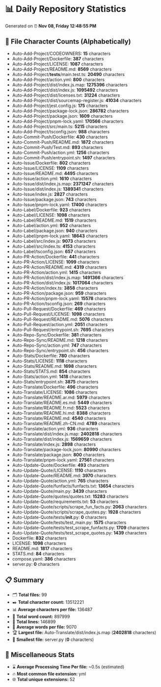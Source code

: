 # 📊 Daily Repository Statistics
Generated on ⏰ **Nov 08, Friday 12:48:55 PM**

## 📂 File Character Counts (Alphabetically)
- Auto-Add-Project/CODEOWNERS: **15** characters
- Auto-Add-Project/Dockerfile: **387** characters
- Auto-Add-Project/LICENSE: **1087** characters
- Auto-Add-Project/README.md: **8569** characters
- Auto-Add-Project/__tests__/main.test.ts: **20490** characters
- Auto-Add-Project/action.yml: **800** characters
- Auto-Add-Project/dist/index.js.map: **1275396** characters
- Auto-Add-Project/dist/index.js: **1095492** characters
- Auto-Add-Project/dist/licenses.txt: **31224** characters
- Auto-Add-Project/dist/sourcemap-register.js: **41034** characters
- Auto-Add-Project/jest.config.js: **175** characters
- Auto-Add-Project/package-lock.json: **286782** characters
- Auto-Add-Project/package.json: **1609** characters
- Auto-Add-Project/pnpm-lock.yaml: **170566** characters
- Auto-Add-Project/src/main.ts: **5215** characters
- Auto-Add-Project/tsconfig.json: **988** characters
- Auto-Commit-Push/Dockerfile: **430** characters
- Auto-Commit-Push/README.md: **1872** characters
- Auto-Commit-Push/Test.md: **893** characters
- Auto-Commit-Push/action.yml: **1256** characters
- Auto-Commit-Push/entrypoint.sh: **1497** characters
- Auto-Issue/Dockerfile: **802** characters
- Auto-Issue/LICENSE: **1109** characters
- Auto-Issue/README.md: **4495** characters
- Auto-Issue/action.yml: **1610** characters
- Auto-Issue/dist/index.js.map: **2371247** characters
- Auto-Issue/dist/index.js: **1389341** characters
- Auto-Issue/index.js: **2827** characters
- Auto-Issue/package.json: **743** characters
- Auto-Issue/pnpm-lock.yaml: **17400** characters
- Auto-Label/Dockerfile: **923** characters
- Auto-Label/LICENSE: **1098** characters
- Auto-Label/README.md: **1519** characters
- Auto-Label/action.yml: **952** characters
- Auto-Label/package.json: **940** characters
- Auto-Label/pnpm-lock.yaml: **18643** characters
- Auto-Label/src/index.js: **9073** characters
- Auto-Label/src/index.ts: **4153** characters
- Auto-Label/tsconfig.json: **657** characters
- Auto-PR-Action/Dockerfile: **441** characters
- Auto-PR-Action/LICENSE: **1099** characters
- Auto-PR-Action/README.md: **4319** characters
- Auto-PR-Action/action.yml: **1415** characters
- Auto-PR-Action/dist/index.js.map: **1491366** characters
- Auto-PR-Action/dist/index.js: **1017064** characters
- Auto-PR-Action/index.ts: **3858** characters
- Auto-PR-Action/package.json: **959** characters
- Auto-PR-Action/pnpm-lock.yaml: **15578** characters
- Auto-PR-Action/tsconfig.json: **269** characters
- Auto-Pull-Request/Dockerfile: **469** characters
- Auto-Pull-Request/LICENSE: **1098** characters
- Auto-Pull-Request/README.md: **5076** characters
- Auto-Pull-Request/action.yml: **2051** characters
- Auto-Pull-Request/entrypoint.sh: **7695** characters
- Auto-Repo-Sync/Dockerfile: **381** characters
- Auto-Repo-Sync/README.md: **1218** characters
- Auto-Repo-Sync/action.yml: **747** characters
- Auto-Repo-Sync/entrypoint.sh: **456** characters
- Auto-Stats/Dockerfile: **780** characters
- Auto-Stats/LICENSE: **1118** characters
- Auto-Stats/README.md: **1698** characters
- Auto-Stats/STATS.md: **854** characters
- Auto-Stats/action.yml: **1418** characters
- Auto-Stats/entrypoint.sh: **3875** characters
- Auto-Translate/Dockerfile: **496** characters
- Auto-Translate/LICENSE: **1086** characters
- Auto-Translate/README.ar.md: **5979** characters
- Auto-Translate/README.es.md: **5449** characters
- Auto-Translate/README.fr.md: **5523** characters
- Auto-Translate/README.hi.md: **8388** characters
- Auto-Translate/README.md: **4540** characters
- Auto-Translate/README.zh-CN.md: **4789** characters
- Auto-Translate/action.yml: **936** characters
- Auto-Translate/dist/index.js.map: **2402818** characters
- Auto-Translate/dist/index.js: **1569659** characters
- Auto-Translate/index.js: **2898** characters
- Auto-Translate/package-lock.json: **80990** characters
- Auto-Translate/package.json: **800** characters
- Auto-Translate/pnpm-lock.yaml: **27561** characters
- Auto-Update-Quote/Dockerfile: **493** characters
- Auto-Update-Quote/LICENSE: **1110** characters
- Auto-Update-Quote/README.md: **3970** characters
- Auto-Update-Quote/action.yml: **765** characters
- Auto-Update-Quote/funfacts/funfacts.txt: **13654** characters
- Auto-Update-Quote/main.py: **3439** characters
- Auto-Update-Quote/quotes/quotes.txt: **15283** characters
- Auto-Update-Quote/requirements.txt: **53** characters
- Auto-Update-Quote/scripts/scrape_fun_facts.py: **2063** characters
- Auto-Update-Quote/scripts/scrape_quotes.py: **1928** characters
- Auto-Update-Quote/tests/__init__.py: **0** characters
- Auto-Update-Quote/tests/test_main.py: **1575** characters
- Auto-Update-Quote/tests/test_scrape_funfacts.py: **1709** characters
- Auto-Update-Quote/tests/test_scrape_quotes.py: **1439** characters
- Dockerfile: **832** characters
- LICENSE: **1098** characters
- README.md: **1817** characters
- STATS.md: **84** characters
- compose.yaml: **386** characters
- server.py: **0** characters

## 📋 Summary
- 🗂️ **Total files:** 99
- ✒️ **Total character count:** 13512221
- 📊 **Average characters per file:** 136487
- 📝 **Total word count:** 897999
- 🧾 **Total lines:** 146899
- 📐 **Average words per file:** 9070
- 🏆 **Largest file:** Auto-Translate/dist/index.js.map (**2402818** characters)
- 🥉 **Smallest file:** server.py (**0** characters)

## 🌟 Miscellaneous Stats
- ⌛ **Average Processing Time Per file:** ~0.5s (estimated)
- 🔥 **Most common file extension:** yml
- 🌐 **Total unique extensions:** 52

